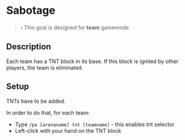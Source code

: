 # Sabotage

> ℹ This goal is designed for **team** gamemode

## Description

Each team has a TNT block in its base. If this block is ignited by other players, the team is eliminated.

## Setup

TNTs have to be added.

In order to do that, for each team:
- Type `/pa [arenaname] tnt [teamname]` - this enables tnt selector
- Left-click with your hand on the TNT block

